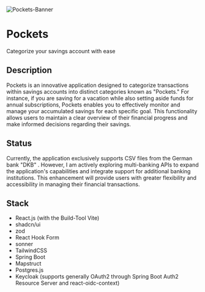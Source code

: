 ![Pockets-Banner](https://github.com/user-attachments/assets/284202a3-ca15-4eda-862f-87f12c0a23ec)

# Pockets
Categorize your savings account with ease

## Description
Pockets is an innovative application designed to categorize transactions within savings accounts into distinct categories known as "Pockets." 
For instance, if you are saving for a vacation while also setting aside funds for annual subscriptions, Pockets enables you to effectively monitor and manage your accumulated savings for each specific goal. 
This functionality allows users to maintain a clear overview of their financial progress and make informed decisions regarding their savings.

## Status
Currently, the application exclusively supports CSV files from the German bank "DKB" .
However, I am actively exploring multi-banking APIs to expand the application's capabilities and integrate support for additional banking institutions. 
This enhancement will provide users with greater flexibility and accessibility in managing their financial transactions.

## Stack
- React.js (with the Build-Tool Vite)
- shadcn/ui
- zod
- React Hook Form
- sonner
- TailwindCSS
- Spring Boot
- Mapstruct
- Postgres.js
- Keycloak (supports generally OAuth2 through Spring Boot Auth2 Resource Server and react-oidc-context)
